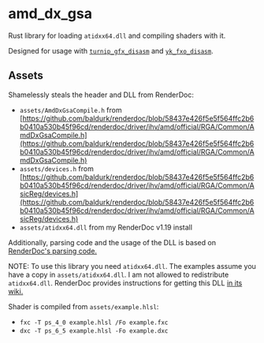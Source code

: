 # amd_dx_gsa
Rust library for loading `atidxx64.dll` and compiling shaders with it.

Designed for usage with [`turnip_gfx_disasm`](https://github.com/theturboturnip/turnip_gfx_disasm) and [`yk_fxo_disasm`](https://github.com/theturboturnip/yk_fxo_disasm).

## Assets
Shamelessly steals the header and DLL from RenderDoc:

- `assets/AmdDxGsaCompile.h` from [https://github.com/baldurk/renderdoc/blob/58437e426f5e5f564ffc2b6b0410a530b45f96cd/renderdoc/driver/ihv/amd/official/RGA/Common/AmdDxGsaCompile.h](https://github.com/baldurk/renderdoc/blob/58437e426f5e5f564ffc2b6b0410a530b45f96cd/renderdoc/driver/ihv/amd/official/RGA/Common/AmdDxGsaCompile.h)
- `assets/devices.h` from [https://github.com/baldurk/renderdoc/blob/58437e426f5e5f564ffc2b6b0410a530b45f96cd/renderdoc/driver/ihv/amd/official/RGA/Common/AsicReg/devices.h](https://github.com/baldurk/renderdoc/blob/58437e426f5e5f564ffc2b6b0410a530b45f96cd/renderdoc/driver/ihv/amd/official/RGA/Common/AsicReg/devices.h)
- `assets/atidxx64.dll` from my RenderDoc v1.19 install

Additionally, parsing code and the usage of the DLL is based on [RenderDoc's parsing code.](https://github.com/baldurk/renderdoc/blob/58437e426f5e5f564ffc2b6b0410a530b45f96cd/renderdoc/driver/ihv/amd/amd_isa_win32.cpp)

NOTE: To use this library you need `atidxx64.dll`.
The examples assume you have a copy in `assets/atidxx64.dll`.
I am not allowed to redistribute `atidxx64.dll`.
RenderDoc provides instructions for getting this DLL [in its wiki.](https://github.com/baldurk/renderdoc/wiki/GCN-ISA#d3d11-and-d3d12-disassembly-with-amd-driver)

Shader is compiled from `assets/example.hlsl`:
- `fxc -T ps_4_0 example.hlsl /Fo example.fxc`
- `dxc -T ps_6_5 example.hlsl -Fo example.dxc`
